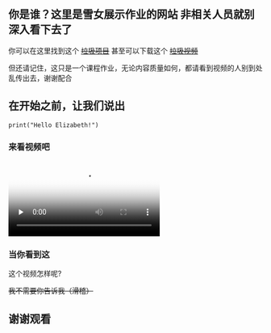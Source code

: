 ## 你是谁？这里是雪女展示作业的网站 非相关人员就别深入看下去了 

你可以在这里找到这个 [~~垃圾项目~~](https://github.com/jnu1906/1205_Rmakedown_demo/edit/gh-pages/index.md) 
甚至可以下载这个 [~~垃圾视频~~](https://github.com/jnu1906/1205_Rmakedown_demo/edit/gh-pages/index.md) 

但还请记住，这只是一个课程作业，无论内容质量如何，都请看到视频的人别到处乱传出去，谢谢配合

## 在开始之前，让我们说出

```
print("Hello Elizabeth!")
```

### 来看视频吧

<video id="video" controls="" preload="none" poster="http://om2bks7xs.bkt.clouddn.com/2017-08-26-Markdown-Advance-Video.jpg">
      <source id="mp4" src="http://om2bks7xs.bkt.clouddn.com/2017-08-26-Markdown-Advance-Video.mp4" type="video/mp4">
</video>

### 当你看到这

这个视频怎样呢?

~~我不需要你告诉我（滑稽）~~

## 谢谢观看
